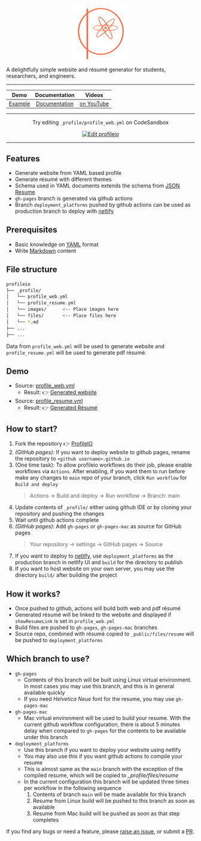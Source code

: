 <div align="center">
  <img align="center" width="150" src="./docs/static/img/logo512.png">
</div>

A delightfully simple website and r&eacute;sum&eacute; generator for students, researchers, and engineers.

---

<div align="center">

| **Demo**  | **Documentation** | **Videos** |
| :-------: |:-------------:|:---:|
| [Example](https://profileio.lakshmananumolu.com) | [Documentation] | [on YouTube](https://www.youtube.com/watch?v=NgvQkzN_NhA&list=PLO8GzHGEyzk7KTVl1Pda0wDMGcEfTg9Pi) |

</div>

---

<div align="center">

Try editing `_profile/profile_web.yml` on CodeSandbox

</div>

<div align="center">

[![Edit profileio](https://codesandbox.io/static/img/play-codesandbox.svg)](https://codesandbox.io/s/profileio-0gqoo?fontsize=14&hidenavigation=1&theme=dark&file=/_profile/profile_web.yml)

</div>

---

## Features

* Generate website from YAML based profile
* Generate r&eacute;sum&eacute; with different themes
* Schema used in YAML documents extends the schema from [JSON Resume](https://jsonresume.org)
* `gh-pages` branch is generated via github actions
* Branch `deployment_platforms` pushed by github actions can be used as production branch to deploy with [netlify]

## Prerequisites

* Basic knowledge on [YAML] format
* Write [Markdown] content

## File structure

```sh
profileio
├── _profile/
│   └── profile_web.yml
│   └── profile_resume.yml
│   └── images/      <-- Place images here
│   └── files/       <-- Place files here
│   └── *.md
├── ...
├── ...
```

Data from `profile_web.yml` will be used to generate website and `profile_resume.yml` will be used to generate pdf r&eacute;sum&eacute;.

Demo
---

  * Source: [profile_web.yml](https://github.com/acrlakshman/profileio/blob/main/_profile/profile_web.yml)
    * Result: :point_right: [Generated website](https://profileio.lakshmananumolu.com)
  * Source: [profile_resume.yml](https://github.com/acrlakshman/profileio/blob/main/_profile/profile_resume.yml)
    * Result: :point_right: [Generated R&eacute;sum&eacute;](https://profileio.lakshmananumolu.com/files/resume/resume.pdf)

How to start?
---

1. Fork the repository :point_right: [ProfileIO]
2. _(GitHub pages)_: If you want to deploy website to github pages, rename the repository to `<github username>.github.io`
3. (One time task): To allow profileio workflows do their job, please enable workflows via `Actions`. After enabling, if you want them to run before make any changes to `main` repo of your branch, click `Run workflow` for `Build and deploy`
   > Actions -> Build and deploy -> Run workflow -> Branch: main
4. Update contents of `_profile/` either using github IDE or by cloning your repository and pushing the changes
5. Wait until github actions complete
6. _(GitHub pages)_: Add `gh-pages` or `gh-pages-mac` as source for GitHub pages
   > Your repository -> settings -> GitHub pages -> Source
7. If you want to deploy to [netlify], use `deployment_platforms` as the production branch in netlify UI and `build` for the directory to publish
8. If you want to host website on your own server, you may use the directory `build/` after building the project

How it works?
---

* Once pushed to github, actions will build both web and pdf r&eacute;sum&eacute;
* Generated r&eacute;sum&eacute; will be linked to the website and displayed if `showResumeLink` is set in `profile_web.yml`
* Build files are pushed to `gh-pages`, `gh-pages-mac` branches
* Source repo, combined with r&eacute;sum&eacute; copied to `_public/files/resume` will be pushed to `deployment_platforms`

Which branch to use?
---

  * `gh-pages`
    * Contents of this branch will be built using Linux virtual environment. In most cases you may use this branch, and this is in general available quickly
    * If you need _Helvetica Neue_ font for the resume, you may use `gh-pages-mac`
  * `gh-pages-mac`
    * Mac virtual environment will be used to build your resume. With the current github workflow configuration, there is about 5 minutes delay when compared to `gh-pages` for the contents to be available under this branch
  * `deployment_platforms`
    * Use this branch if you want to deploy your website using netlify
    * You may also use this if you want github actions to compile your resume
    * This is almost same as the `main` branch with the exception of the compiled resume, which will be copied to _\_profile/files/resume_
    * In the current configuration this branch will be updated three times per workflow in the following sequence
      1. Contents of branch `main` will be made available for this branch
      2. Resume from Linux build will be pushed to this branch as soon as available
      3. Resume from Mac build will be pushed as soon as that step completes

If you find any bugs or need a feature, please [raise an issue](https://github.com/acrlakshman/profileio/issues), or submit a [PR](https://github.com/acrlakshman/profileio/pulls).

[ProfileIO]: https://github.com/acrlakshman/profileio
[Documentation]: https://acrlakshman.github.io/profileio
[YAML]: https://yaml.org/
[Markdown]: https://en.wikipedia.org/wiki/Markdown
[netlify]: https://netlify.app

